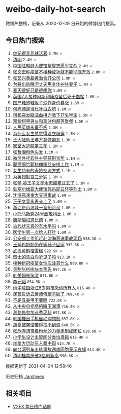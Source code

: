 # weibo-daily-hot-search

微博热搜榜，记录从 2020-12-29 日开始的微博热门搜索。

## 今日热门搜索

<!-- BEGIN -->

1. [你记得我我就活着](https://s.weibo.com/weibo?q=%23%E4%BD%A0%E8%AE%B0%E5%BE%97%E6%88%91%E6%88%91%E5%B0%B1%E6%B4%BB%E7%9D%80%23&Refer=top) `2.7M 🔥`
1. [清明](https://s.weibo.com/weibo?q=%23%E6%B8%85%E6%98%8E%23&Refer=top) `2.4M 🔥`
1. [中国驻朝鲜大使馆祭奠志愿军先烈](https://s.weibo.com/weibo?q=%23%E4%B8%AD%E5%9B%BD%E9%A9%BB%E6%9C%9D%E9%B2%9C%E5%A4%A7%E4%BD%BF%E9%A6%86%E7%A5%AD%E5%A5%A0%E5%BF%97%E6%84%BF%E5%86%9B%E5%85%88%E7%83%88%23&Refer=top) `2.4M 🔥`
1. [张文宏称疫苗不接种成功就不能彻底开放](https://s.weibo.com/weibo?q=%23%E5%BC%A0%E6%96%87%E5%AE%8F%E7%A7%B0%E7%96%AB%E8%8B%97%E4%B8%8D%E6%8E%A5%E7%A7%8D%E6%88%90%E5%8A%9F%E5%B0%B1%E4%B8%8D%E8%83%BD%E5%BD%BB%E5%BA%95%E5%BC%80%E6%94%BE%23&Refer=top) `2.0M 🔥`
1. [张艺兴黄磊黄渤合开公司](https://s.weibo.com/weibo?q=%23%E5%BC%A0%E8%89%BA%E5%85%B4%E9%BB%84%E7%A3%8A%E9%BB%84%E6%B8%A4%E5%90%88%E5%BC%80%E5%85%AC%E5%8F%B8%23&Refer=top) `1.8M 🔥`
1. [台铁出轨瞬间丈夫用身体护住妻子](https://s.weibo.com/weibo?q=%E5%8F%B0%E9%93%81%E5%87%BA%E8%BD%A8%E7%9E%AC%E9%97%B4%E4%B8%88%E5%A4%AB%E7%94%A8%E8%BA%AB%E4%BD%93%E6%8A%A4%E4%BD%8F%E5%A6%BB%E5%AD%90&Refer=top) `1.7M 🔥`
1. [春天很好只是很想你](https://s.weibo.com/weibo?q=%23%E6%98%A5%E5%A4%A9%E5%BE%88%E5%A5%BD%E5%8F%AA%E6%98%AF%E5%BE%88%E6%83%B3%E4%BD%A0%23&Refer=top) `1.6M 🔥`
1. [英国7人接种阿斯利康疫苗后死于血栓](https://s.weibo.com/weibo?q=%23%E8%8B%B1%E5%9B%BD7%E4%BA%BA%E6%8E%A5%E7%A7%8D%E9%98%BF%E6%96%AF%E5%88%A9%E5%BA%B7%E7%96%AB%E8%8B%97%E5%90%8E%E6%AD%BB%E4%BA%8E%E8%A1%80%E6%A0%93%23&Refer=top) `1.6M 🔥`
1. [国产鞋遭鞋贩子炒作身价暴涨](https://s.weibo.com/weibo?q=%23%E5%9B%BD%E4%BA%A7%E9%9E%8B%E9%81%AD%E9%9E%8B%E8%B4%A9%E5%AD%90%E7%82%92%E4%BD%9C%E8%BA%AB%E4%BB%B7%E6%9A%B4%E6%B6%A8%23&Refer=top) `1.6M 🔥`
1. [何老师是当代叶白衣吧](https://s.weibo.com/weibo?q=%23%E4%BD%95%E8%80%81%E5%B8%88%E6%98%AF%E5%BD%93%E4%BB%A3%E5%8F%B6%E7%99%BD%E8%A1%A3%E5%90%A7%23&Refer=top) `1.6M 🔥`
1. [司机突发脑溢血拼力救下17名学生](https://s.weibo.com/weibo?q=%E5%8F%B8%E6%9C%BA%E7%AA%81%E5%8F%91%E8%84%91%E6%BA%A2%E8%A1%80%E6%8B%BC%E5%8A%9B%E6%95%91%E4%B8%8B17%E5%90%8D%E5%AD%A6%E7%94%9F&Refer=top) `1.5M 🔥`
1. [邓紫棋带男友和窦骁何超莲聚餐](https://s.weibo.com/weibo?q=%23%E9%82%93%E7%B4%AB%E6%A3%8B%E5%B8%A6%E7%94%B7%E5%8F%8B%E5%92%8C%E7%AA%A6%E9%AA%81%E4%BD%95%E8%B6%85%E8%8E%B2%E8%81%9A%E9%A4%90%23&Refer=top) `1.5M 🔥`
1. [人民英雄永垂不朽](https://s.weibo.com/weibo?q=%23%E4%BA%BA%E6%B0%91%E8%8B%B1%E9%9B%84%E6%B0%B8%E5%9E%82%E4%B8%8D%E6%9C%BD%23&Refer=top) `1.3M 🔥`
1. [为什么女生总觉得没衣服穿](https://s.weibo.com/weibo?q=%23%E4%B8%BA%E4%BB%80%E4%B9%88%E5%A5%B3%E7%94%9F%E6%80%BB%E8%A7%89%E5%BE%97%E6%B2%A1%E8%A1%A3%E6%9C%8D%E7%A9%BF%23&Refer=top) `1.3M 🔥`
1. [王大陆劝王琳方磊做朋友](https://s.weibo.com/weibo?q=%E7%8E%8B%E5%A4%A7%E9%99%86%E5%8A%9D%E7%8E%8B%E7%90%B3%E6%96%B9%E7%A3%8A%E5%81%9A%E6%9C%8B%E5%8F%8B&Refer=top) `1.3M 🔥`
1. [密室大逃脱第三季](https://s.weibo.com/weibo?q=%23%E5%AF%86%E5%AE%A4%E5%A4%A7%E9%80%83%E8%84%B1%E7%AC%AC%E4%B8%89%E5%AD%A3%23&Refer=top) `1.2M 🔥`
1. [张哲瀚粉色头发](https://s.weibo.com/weibo?q=%23%E5%BC%A0%E5%93%B2%E7%80%9A%E7%B2%89%E8%89%B2%E5%A4%B4%E5%8F%91%23&Refer=top) `1.1M 🔥`
1. [微信外挂软件主犯获刑10年](https://s.weibo.com/weibo?q=%E5%BE%AE%E4%BF%A1%E5%A4%96%E6%8C%82%E8%BD%AF%E4%BB%B6%E4%B8%BB%E7%8A%AF%E8%8E%B7%E5%88%9110%E5%B9%B4&Refer=top) `1.1M 🔥`
1. [郭德纲给郭麒麟粉丝安排工作](https://s.weibo.com/weibo?q=%23%E9%83%AD%E5%BE%B7%E7%BA%B2%E7%BB%99%E9%83%AD%E9%BA%92%E9%BA%9F%E7%B2%89%E4%B8%9D%E5%AE%89%E6%8E%92%E5%B7%A5%E4%BD%9C%23&Refer=top) `1.1M 🔥`
1. [女生特有的奇妙交流方式](https://s.weibo.com/weibo?q=%23%E5%A5%B3%E7%94%9F%E7%89%B9%E6%9C%89%E7%9A%84%E5%A5%87%E5%A6%99%E4%BA%A4%E6%B5%81%E6%96%B9%E5%BC%8F%23&Refer=top) `1.1M 🔥`
1. [为英烈默哀三分钟](https://s.weibo.com/weibo?q=%23%E4%B8%BA%E8%8B%B1%E7%83%88%E9%BB%98%E5%93%80%E4%B8%89%E5%88%86%E9%92%9F%23&Refer=top) `1.1M 🔥`
1. [张萌 被王子文吴永恩甜晕过去了](https://s.weibo.com/weibo?q=%E5%BC%A0%E8%90%8C%20%E8%A2%AB%E7%8E%8B%E5%AD%90%E6%96%87%E5%90%B4%E6%B0%B8%E6%81%A9%E7%94%9C%E6%99%95%E8%BF%87%E5%8E%BB%E4%BA%86&Refer=top) `1.1M 🔥`
1. [驻塞尔维亚大使馆凭吊邵云环等烈士](https://s.weibo.com/weibo?q=%23%E9%A9%BB%E5%A1%9E%E5%B0%94%E7%BB%B4%E4%BA%9A%E5%A4%A7%E4%BD%BF%E9%A6%86%E5%87%AD%E5%90%8A%E9%82%B5%E4%BA%91%E7%8E%AF%E7%AD%89%E7%83%88%E5%A3%AB%23&Refer=top) `1.0M 🔥`
1. [沈海高速重大交通事故](https://s.weibo.com/weibo?q=%E6%B2%88%E6%B5%B7%E9%AB%98%E9%80%9F%E9%87%8D%E5%A4%A7%E4%BA%A4%E9%80%9A%E4%BA%8B%E6%95%85&Refer=top) `1.0M 🔥`
1. [王子文吴永恩亲上了](https://s.weibo.com/weibo?q=%23%E7%8E%8B%E5%AD%90%E6%96%87%E5%90%B4%E6%B0%B8%E6%81%A9%E4%BA%B2%E4%B8%8A%E4%BA%86%23&Refer=top) `1.0M 🔥`
1. [浙江舟山海域一渔船沉没](https://s.weibo.com/weibo?q=%23%E6%B5%99%E6%B1%9F%E8%88%9F%E5%B1%B1%E6%B5%B7%E5%9F%9F%E4%B8%80%E6%B8%94%E8%88%B9%E6%B2%89%E6%B2%A1%23&Refer=top) `1.0M 🔥`
1. [小托马斯穿24号致敬科比](https://s.weibo.com/weibo?q=%E5%B0%8F%E6%89%98%E9%A9%AC%E6%96%AF%E7%A9%BF24%E5%8F%B7%E8%87%B4%E6%95%AC%E7%A7%91%E6%AF%94&Refer=top) `1.0M 🔥`
1. [唐斯隔扣恩比德](https://s.weibo.com/weibo?q=%E5%94%90%E6%96%AF%E9%9A%94%E6%89%A3%E6%81%A9%E6%AF%94%E5%BE%B7&Refer=top) `1.0M 🔥`
1. [古代状元真的有水平吗](https://s.weibo.com/weibo?q=%23%E5%8F%A4%E4%BB%A3%E7%8A%B6%E5%85%83%E7%9C%9F%E7%9A%84%E6%9C%89%E6%B0%B4%E5%B9%B3%E5%90%97%23&Refer=top) `1.0M 🔥`
1. [医学生第一次给人打针](https://s.weibo.com/weibo?q=%23%E5%8C%BB%E5%AD%A6%E7%94%9F%E7%AC%AC%E4%B8%80%E6%AC%A1%E7%BB%99%E4%BA%BA%E6%89%93%E9%92%88%23&Refer=top) `1.0M 🔥`
1. [公安部工作组赶赴沈海高速事故现场](https://s.weibo.com/weibo?q=%23%E5%85%AC%E5%AE%89%E9%83%A8%E5%B7%A5%E4%BD%9C%E7%BB%84%E8%B5%B6%E8%B5%B4%E6%B2%88%E6%B5%B7%E9%AB%98%E9%80%9F%E4%BA%8B%E6%95%85%E7%8E%B0%E5%9C%BA%23&Refer=top) `988.1K 🔥`
1. [王焯冉奶奶仍在等孙子回家](https://s.weibo.com/weibo?q=%E7%8E%8B%E7%84%AF%E5%86%89%E5%A5%B6%E5%A5%B6%E4%BB%8D%E5%9C%A8%E7%AD%89%E5%AD%99%E5%AD%90%E5%9B%9E%E5%AE%B6&Refer=top) `932.6K 🔥`
1. [武汉黄鹤楼雪糕](https://s.weibo.com/weibo?q=%23%E6%AD%A6%E6%B1%89%E9%BB%84%E9%B9%A4%E6%A5%BC%E9%9B%AA%E7%B3%95%23&Refer=top) `922.9K 🔥`
1. [烈士的告白你听见了吗](https://s.weibo.com/weibo?q=%23%E7%83%88%E5%A3%AB%E7%9A%84%E5%91%8A%E7%99%BD%E4%BD%A0%E5%90%AC%E8%A7%81%E4%BA%86%E5%90%97%23&Refer=top) `913.1K 🔥`
1. [接种新冠疫苗女性应注意什么](https://s.weibo.com/weibo?q=%23%E6%8E%A5%E7%A7%8D%E6%96%B0%E5%86%A0%E7%96%AB%E8%8B%97%E5%A5%B3%E6%80%A7%E5%BA%94%E6%B3%A8%E6%84%8F%E4%BB%80%E4%B9%88%23&Refer=top) `899.8K 🔥`
1. [景甜张彬彬快本预告](https://s.weibo.com/weibo?q=%23%E6%99%AF%E7%94%9C%E5%BC%A0%E5%BD%AC%E5%BD%AC%E5%BF%AB%E6%9C%AC%E9%A2%84%E5%91%8A%23&Refer=top) `897.2K 🔥`
1. [韩美娟被淘汰](https://s.weibo.com/weibo?q=%23%E9%9F%A9%E7%BE%8E%E5%A8%9F%E8%A2%AB%E6%B7%98%E6%B1%B0%23&Refer=top) `871.8K 🔥`
1. [李元韬](https://s.weibo.com/weibo?q=%E6%9D%8E%E5%85%83%E9%9F%AC&Refer=top) `854.5K 🔥`
1. [雨中陵园浙江8岁男孩感动所有人](https://s.weibo.com/weibo?q=%23%E9%9B%A8%E4%B8%AD%E9%99%B5%E5%9B%AD%E6%B5%99%E6%B1%9F8%E5%B2%81%E7%94%B7%E5%AD%A9%E6%84%9F%E5%8A%A8%E6%89%80%E6%9C%89%E4%BA%BA%23&Refer=top) `816.4K 🔥`
1. [民警告诉去世师傅案子破了](https://s.weibo.com/weibo?q=%23%E6%B0%91%E8%AD%A6%E5%91%8A%E8%AF%89%E5%8E%BB%E4%B8%96%E5%B8%88%E5%82%85%E6%A1%88%E5%AD%90%E7%A0%B4%E4%BA%86%23&Refer=top) `769.4K 🔥`
1. [不是丑美甲不要晒](https://s.weibo.com/weibo?q=%23%E4%B8%8D%E6%98%AF%E4%B8%91%E7%BE%8E%E7%94%B2%E4%B8%8D%E8%A6%81%E6%99%92%23&Refer=top) `723.6K 🔥`
1. [从中央电视塔俯瞰玉渊潭](https://s.weibo.com/weibo?q=%E4%BB%8E%E4%B8%AD%E5%A4%AE%E7%94%B5%E8%A7%86%E5%A1%94%E4%BF%AF%E7%9E%B0%E7%8E%89%E6%B8%8A%E6%BD%AD&Refer=top) `716.4K 🔥`
1. [利路修参加选秀现状](https://s.weibo.com/weibo?q=%23%E5%88%A9%E8%B7%AF%E4%BF%AE%E5%8F%82%E5%8A%A0%E9%80%89%E7%A7%80%E7%8E%B0%E7%8A%B6%23&Refer=top) `697.8K 🔥`
1. [韩国推出手机自动购物机](https://s.weibo.com/weibo?q=%23%E9%9F%A9%E5%9B%BD%E6%8E%A8%E5%87%BA%E6%89%8B%E6%9C%BA%E8%87%AA%E5%8A%A8%E8%B4%AD%E7%89%A9%E6%9C%BA%23&Refer=top) `657.8K 🔥`
1. [胡夏被龚俊带得找不到调](https://s.weibo.com/weibo?q=%23%E8%83%A1%E5%A4%8F%E8%A2%AB%E9%BE%9A%E4%BF%8A%E5%B8%A6%E5%BE%97%E6%89%BE%E4%B8%8D%E5%88%B0%E8%B0%83%23&Refer=top) `640.5K 🔥`
1. [张欣尧想带着粉丝的力量走到成团位](https://s.weibo.com/weibo?q=%23%E5%BC%A0%E6%AC%A3%E5%B0%A7%E6%83%B3%E5%B8%A6%E7%9D%80%E7%B2%89%E4%B8%9D%E7%9A%84%E5%8A%9B%E9%87%8F%E8%B5%B0%E5%88%B0%E6%88%90%E5%9B%A2%E4%BD%8D%23&Refer=top) `620.6K 🔥`
1. [小学生设计出智能分类垃圾箱](https://s.weibo.com/weibo?q=%23%E5%B0%8F%E5%AD%A6%E7%94%9F%E8%AE%BE%E8%AE%A1%E5%87%BA%E6%99%BA%E8%83%BD%E5%88%86%E7%B1%BB%E5%9E%83%E5%9C%BE%E7%AE%B1%23&Refer=top) `615.4K 🔥`
1. [加拿大运动员入籍中国](https://s.weibo.com/weibo?q=%E5%8A%A0%E6%8B%BF%E5%A4%A7%E8%BF%90%E5%8A%A8%E5%91%98%E5%85%A5%E7%B1%8D%E4%B8%AD%E5%9B%BD&Refer=top) `614.7K 🔥`
1. [向台湾列车出轨事故遇难同胞表示哀悼](https://s.weibo.com/weibo?q=%23%E5%90%91%E5%8F%B0%E6%B9%BE%E5%88%97%E8%BD%A6%E5%87%BA%E8%BD%A8%E4%BA%8B%E6%95%85%E9%81%87%E9%9A%BE%E5%90%8C%E8%83%9E%E8%A1%A8%E7%A4%BA%E5%93%80%E6%82%BC%23&Refer=top) `614.4K 🔥`
1. [清明档票房破3亿创新高](https://s.weibo.com/weibo?q=%E6%B8%85%E6%98%8E%E6%A1%A3%E7%A5%A8%E6%88%BF%E7%A0%B43%E4%BA%BF%E5%88%9B%E6%96%B0%E9%AB%98&Refer=top) `590.6K 🔥`

数据更新于 2021-04-04 12:58:46

<!-- END -->

历史归档 [./archives](./archives)

## 相关项目

- [V2EX 每日热门话题](https://github.com/boojack/v2ex-daily-hot-topic)
